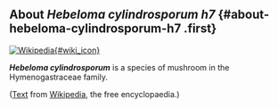 About *Hebeloma cylindrosporum h7* {#about-hebeloma-cylindrosporum-h7 .first}
----------------------------------

[![Wikipedia](/img/wikipedia_logo_v2_en.png){#wiki_icon}](http://en.wikipedia.org/wiki/Hebeloma_cylindrosporum)

***Hebeloma cylindrosporum*** is a species of mushroom in the
Hymenogastraceae family.

([Text](http://en.wikipedia.org/wiki/Hebeloma_cylindrosporum) from
[Wikipedia](http://en.wikipedia.org/), the free encyclopaedia.)
